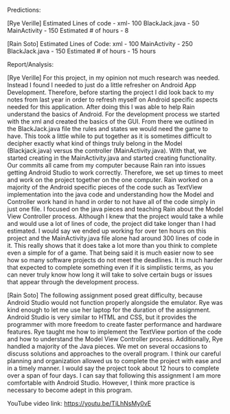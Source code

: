 Predictions:

[Rye Verille]
    Estimated Lines of code - 
    xml- 100
    BlackJack.java - 50
    MainActivity - 150
    Estimated # of hours - 8

[Rain Soto] 
    Estimated Lines of Code: 
    xml - 100
    MainActivity - 250
    BlackJack.java - 150
    Estimated # of hours - 15 hours

Report/Analysis:

[Rye Verille]
    For this project, in my opinion not much research was needed. Instead I found I needed to just do a little refresher on Android App Development. Therefore, before starting the project I did look back to my notes from last year in order to refresh myself on Android specific aspects needed for this application.  After doing this I was able to help Rain understand the basics of Android. For the development process we started with the xml and created the basics of the GUI. From there we outlined in the BlackJack.java file the rules and states we would need the game to have. This took a little while to put together as it is sometimes difficult to decipher exactly what kind of things truly belong in the Model (Blackjack.java) versus the controller (MainActivity.java). With that, we started creating in the MainActivity.java and started creating functionality. Our commits all came from my computer because Rain ran into issues getting Android Studio to work correctly. Therefore, we set up times to meet and work on the project together on the one computer. Rain worked on a majority of the Android specific pieces of the code such as TextView implementation into the java code and understanding how the Model and Controller work hand in hand in order to not have all of the code simply in just one file. I focused on the java pieces and teaching Rain about the Model View Controller process.
    Although I knew that the project would take a while and would use a lot of lines of code, the project did take longer than I had estimated. I would say we ended up working for over ten hours on this project and the MainActivity.java file alone had around 300 lines of code in it. This really shows that it does take a lot more than you think to complete even a simple for of a game. That being said it is much easier now to see how so many software projects do not meet the deadlines. It is much harder that expected to complete something even if it is simplistic terms, as you can never truly know how long it will take to solve certain bugs or issues that appear through the development process.

[Rain Soto]
    The following assignment posed great difficulty, because Android Studio would not function properly alongside the emulator. Rye was kind enough to let me use her laptop for the duration of the assignment. Android Studio is very similar to HTML and CSS, but it provides the programmer with more freedom to create faster performance and hardware features. Rye taught me how to implement the TextView portion of the code and how to understand the Model View Controller process. Additionally, Rye handled a majority of the Java pieces. We met on several occasions to discuss solutions and approaches to the overall program. I think our careful planning and organization allowed us to complete the project with ease and in a timely manner. I would say the project took about 12 hours to complete over a span of four days. I can say that following this assignment I am more comfortable with Android Studio. However, I think more practice is necessary to become adept in this program. 


YouTube video link: https://youtu.be/TiLhNsMy0vE

